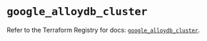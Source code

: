 # `google_alloydb_cluster`

Refer to the Terraform Registry for docs: [`google_alloydb_cluster`](https://registry.terraform.io/providers/hashicorp/google/6.18.0/docs/resources/alloydb_cluster).
